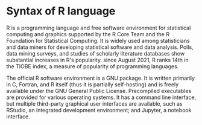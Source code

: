 # Syntax of R language
R is a programming language and free software environment for statistical computing and graphics supported by the R Core Team and the R Foundation for Statistical Computing. It is widely used among statisticians and data miners for developing statistical software and data analysis. Polls, data mining surveys, and studies of scholarly literature databases show substantial increases in R's popularity. since August 2021, R ranks 14th in the TIOBE index, a measure of popularity of programming languages.

The official R software environment is a GNU package. It is written primarily in C, Fortran, and R itself (thus it is partially self-hosting) and is freely available under the GNU General Public License. Precompiled executables are provided for various operating systems. It has a command line interface, but multiple third-party graphical user interfaces are available, such as RStudio, an integrated development environment; and Jupyter, a notebook interface.
